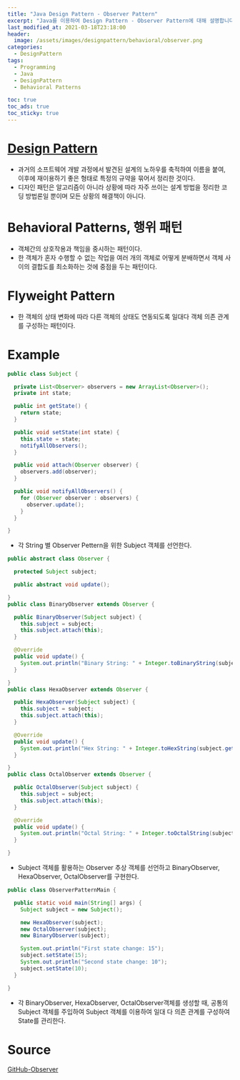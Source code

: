```yaml
---
title: "Java Design Pattern - Observer Pattern"
excerpt: "Java를 이용하여 Design Pattern - Observer Pattern에 대해 설명합니다."
last_modified_at: 2021-03-18T23:18:00
header:
  image: /assets/images/designpattern/behavioral/observer.png
categories:
  - DesignPattern
tags:
  - Programming
  - Java
  - DesignPattern
  - Behavioral Patterns

toc: true
toc_ads: true
toc_sticky: true
---
```

# [Design Pattern](../designpattern)
- 과거의 소프트웨어 개발 과정에서 발견된 설계의 노하우를 축적하여 이름을 붙여, 이후에 재이용하기 좋은 형태로 특정의 규약을 묶어서 정리한 것이다.
- 디자인 패턴은 알고리즘이 아니라 상황에 따라 자주 쓰이는 설계 방법을 정리한 코딩 방법론일 뿐이며 모든 상황의 해결책이 아니다.

# Behavioral Patterns, 행위 패턴
- 객체간의 상호작용과 책임을 중시하는 패턴이다.
- 한 객체가 혼자 수행할 수 없는 작업을 여러 개의 객체로 어떻게 분배하면서 객체 사이의 결합도를 최소화하는 것에 중점을 두는 패턴이다.

# Flyweight Pattern
- 한 객체의 상태 변화에 따라 다른 객체의 상태도 연동되도록 일대다 객체 의존 관계를 구성하는 패턴이다.

# Example
```java
public class Subject {

  private List<Observer> observers = new ArrayList<Observer>();
  private int state;

  public int getState() {
    return state;
  }

  public void setState(int state) {
    this.state = state;
    notifyAllObservers();
  }

  public void attach(Observer observer) {
    observers.add(observer);
  }

  public void notifyAllObservers() {
    for (Observer observer : observers) {
      observer.update();
    }
  }

}
```

- 각 String 별 Observer Pettern을 위한 Subject 객체를 선언한다.

```java
public abstract class Observer {

  protected Subject subject;

  public abstract void update();

}
public class BinaryObserver extends Observer {

  public BinaryObserver(Subject subject) {
    this.subject = subject;
    this.subject.attach(this);
  }

  @Override
  public void update() {
    System.out.println("Binary String: " + Integer.toBinaryString(subject.getState()));
  }

}
public class HexaObserver extends Observer {

  public HexaObserver(Subject subject) {
    this.subject = subject;
    this.subject.attach(this);
  }

  @Override
  public void update() {
    System.out.println("Hex String: " + Integer.toHexString(subject.getState()).toUpperCase());
  }

}
public class OctalObserver extends Observer {

  public OctalObserver(Subject subject) {
    this.subject = subject;
    this.subject.attach(this);
  }

  @Override
  public void update() {
    System.out.println("Octal String: " + Integer.toOctalString(subject.getState()));
  }

}
```

- Subject 객체를 활용하는 Observer 추상 객체를 선언하고 BinaryObserver, HexaObserver, OctalObserver를 구현한다.

```java
public class ObserverPatternMain {

  public static void main(String[] args) {
    Subject subject = new Subject();

    new HexaObserver(subject);
    new OctalObserver(subject);
    new BinaryObserver(subject);

    System.out.println("First state change: 15");
    subject.setState(15);
    System.out.println("Second state change: 10");
    subject.setState(10);
  }

}
```

- 각 BinaryObserver, HexaObserver, OctalObserver객체를 생성할 때, 공통의 Subject 객체를 주입하여 Subject 객체를 이용하여 일대 다 의존 관계를 구성하여 State를 관리한다.

# Source
[GitHub-Observer](https://github.com/GracefulSoul/Sample/tree/master/src/main/java/gracefulsoul/designpattern/behavioral/observer)